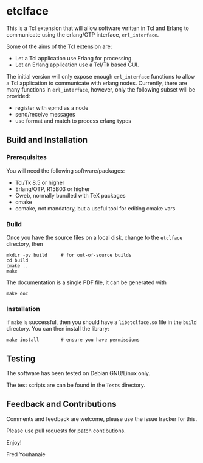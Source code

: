 
# etclface

This is a Tcl extension that will allow software written in Tcl and
Erlang to communicate using the erlang/OTP interface, `erl_interface`.

Some of the aims of the Tcl extension are:

* Let a Tcl application use Erlang for processing.
* Let an Erlang application use a Tcl/Tk based GUI.

The initial version will only expose enough `erl_interface` functions to
allow a Tcl application to communicate with erlang nodes.  Currently,
there are many functions in `erl_interface`, however, only the following
subset will be provided:

* register with epmd as a node
* send/receive messages
* use format and match to process erlang types

## Build and Installation

### Prerequisites

You will need the following software/packages:

* Tcl/Tk 8.5 or higher
* Erlang/OTP, R15B03 or higher
* Cweb, normally bundled with TeX packages
* cmake
* ccmake, not mandatory, but a useful tool for editing cmake vars

### Build

Once you have the source files on a local disk, change to the `etclface`
directory, then

	mkdir -pv build		# for out-of-source builds
	cd build
	cmake ..
	make

The documentation is a single PDF file, it can be generated with

	make doc		

### Installation

if `make` is successful, then you should have a `libetclface.so` file in
the `build` directory. You can then install the library:

	make install		# ensure you have permissions

## Testing

The software has been tested on Debian GNU/Linux only.

The test scripts are can be found in the `Tests` directory.

## Feedback and Contributions

Comments and feedback are welcome, please use the issue tracker for this.

Please use pull requests for patch contibutions.


Enjoy!

Fred Youhanaie

